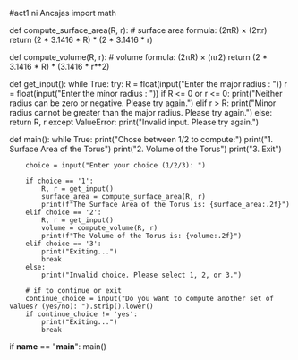 #act1 ni Ancajas
import math

def compute_surface_area(R, r):
    # surface area formula: (2πR) × (2πr)
    return (2 * 3.1416 * R) * (2 * 3.1416 * r)

def compute_volume(R, r):
    # volume formula: (2πR) × (πr2)
    return (2 * 3.1416 * R) * (3.1416 * r**2)

def get_input():
    while True:
        try:
            R = float(input("Enter the major radius : "))
            r = float(input("Enter the minor radius : "))
            if R <= 0 or r <= 0:
                print("Neither radius can be zero or negative. Please try again.")
            elif r > R:
                print("Minor radius cannot be greater than the major radius. Please try again.")
            else:
                return R, r
        except ValueError:
            print("Invalid input. Please try again.")

def main():
    while True:
        print("Chose between 1/2 to compute:")
        print("1. Surface Area of the Torus")
        print("2. Volume of the Torus")
        print("3. Exit")
        
        choice = input("Enter your choice (1/2/3): ")
        
        if choice == '1':
            R, r = get_input()
            surface_area = compute_surface_area(R, r)
            print(f"The Surface Area of the Torus is: {surface_area:.2f}")
        elif choice == '2':
            R, r = get_input()
            volume = compute_volume(R, r)
            print(f"The Volume of the Torus is: {volume:.2f}")
        elif choice == '3':
            print("Exiting...")
            break
        else:
            print("Invalid choice. Please select 1, 2, or 3.")
        
        # if to continue or exit
        continue_choice = input("Do you want to compute another set of values? (yes/no): ").strip().lower()
        if continue_choice != 'yes':
            print("Exiting...")
            break
if __name__ == "__main__":
    main()

